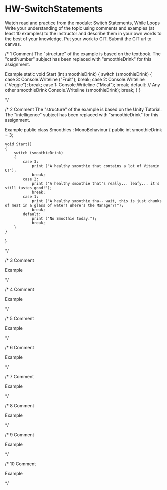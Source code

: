 # HW-SwitchStatements
Watch read and practice from the module: Switch Statements, While Loops  Write your understanding of the topic using comments and examples (at least 10 examples) to the instructor and describe them in your own words to the best of your knowledge. Put your work to GIT. Submit the GIT url to canvas. 

/* 1
Comment
The "structure" of the example is based on the textbook. The "cardNumber" subject has been replaced with "smoothieDrink" for this assignment.

Example
static void Start (int smoothieDrink)
{
    switch (smoothieDrink)
    {
        case 3:
            Console.Writeline ("Fruit");
            break;
        case 2:
            Console.Writeline ("Veggie");
            break;
        case 1:
            Console.Writeline ("Meat");
            break;
        default:    // Any other smoothieDrink
            Console.Writeline (smoothieDrink);
            break;
    }
}

*/

/* 2
Comment
The "structure" of the example is based on the Unity Tutorial. The "intelligence" subject has been replaced with "smoothieDrink" for this assignment.

Example
public class Smoothies : MonoBehaviour
{
    public int smoothieDrink = 3;


    void Start()
    {
        switch (smoothieDrink)
        {
            case 3:
                print ("A healthy smoothie that contains a lot of Vitamin C!");
                break;
            case 2:
                print ("A healthy smoothie that's really... leafy... it's still tastes good!");
                break;
            case 1:
                print ("A healthy smoothie tha-- wait, this is just chunks of meat in a glass of water! Where's the Manager?!");
                break;
            default:
                print ("No Smoothie today.");
                break;
        }
    }
}

*/

/* 3
Comment


Example


*/

/* 4
Comment


Example


*/

/* 5
Comment


Example


*/

/* 6
Comment


Example


*/

/* 7
Comment


Example


*/

/* 8
Comment


Example


*/

/* 9
Comment


Example


*/

/* 10
Comment


Example


*/